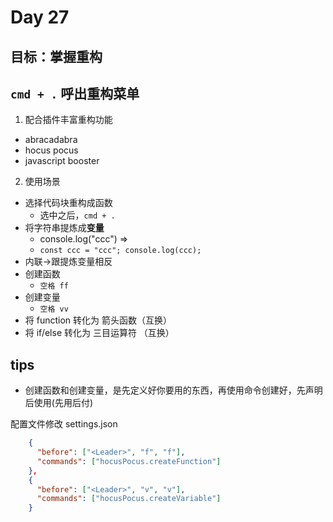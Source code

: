 # Day 27

## 目标：掌握重构

## `cmd + .` 呼出重构菜单

1. 配合插件丰富重构功能

- abracadabra
- hocus pocus
- javascript booster

2. 使用场景

- 选择代码块重构成函数
  - 选中之后，`cmd + .`
- 将字符串提炼成**变量**
  - console.log("ccc") =>
  - `const ccc = "ccc"; console.log(ccc);`
- 内联->跟提炼变量相反
- 创建函数
  - `空格 ff`
- 创建变量
  - `空格 vv`
- 将 function 转化为 箭头函数（互换）
- 将 if/else 转化为 三目运算符 （互换）

## tips

- 创建函数和创建变量，是先定义好你要用的东西，再使用命令创建好，先声明后使用(先用后付)

配置文件修改
settings.json

```json
    {
      "before": ["<Leader>", "f", "f"],
      "commands": ["hocusPocus.createFunction"]
    },
    {
      "before": ["<Leader>", "v", "v"],
      "commands": ["hocusPocus.createVariable"]
    }
```
